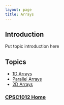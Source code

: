 ```yaml
---
layout: page
title: Arrays
---
```


## Introduction
Put topic introduction here

## Topics
* [1D Arrays](1d-array.md)
* [Parallel Arrays](parallel.md)
* [2D Arrays](2d-array.md)

### [CPSC1012 Home](../)

